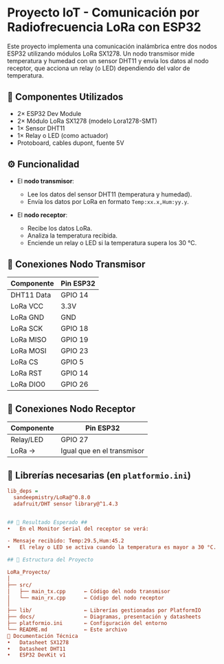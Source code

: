 # Proyecto IoT - Comunicación por Radiofrecuencia LoRa con ESP32

Este proyecto implementa una comunicación inalámbrica entre dos nodos ESP32 utilizando módulos LoRa SX1278. Un nodo transmisor mide temperatura y humedad con un sensor DHT11 y envía los datos al nodo receptor, que acciona un relay (o LED) dependiendo del valor de temperatura.

## 🔧 Componentes Utilizados

- 2× ESP32 Dev Module  
- 2× Módulo LoRa SX1278 (modelo Lora1278-SMT)  
- 1× Sensor DHT11  
- 1× Relay o LED (como actuador)  
- Protoboard, cables dupont, fuente 5V

## ⚙️ Funcionalidad

- El **nodo transmisor**:
  - Lee los datos del sensor DHT11 (temperatura y humedad).
  - Envía los datos por LoRa en formato `Temp:xx.x,Hum:yy.y`.

- El **nodo receptor**:
  - Recibe los datos LoRa.
  - Analiza la temperatura recibida.
  - Enciende un relay o LED si la temperatura supera los 30 °C.

## 🔌 Conexiones Nodo Transmisor

| Componente | Pin ESP32 |
|------------|-----------|
| DHT11 Data | GPIO 14   |
| LoRa VCC   | 3.3V      |
| LoRa GND   | GND       |
| LoRa SCK   | GPIO 18   |
| LoRa MISO  | GPIO 19   |
| LoRa MOSI  | GPIO 23   |
| LoRa CS    | GPIO 5    |
| LoRa RST   | GPIO 14   |
| LoRa DIO0  | GPIO 26   |

 ## 🔌 Conexiones Nodo Receptor

| Componente | Pin ESP32 |
|------------|-----------|
| Relay/LED  | GPIO 27   |
| LoRa →     | Igual que en el transmisor |

## 💾 Librerías necesarias (en `platformio.ini`)

```ini
lib_deps =
  sandeepmistry/LoRa@^0.8.0
  adafruit/DHT sensor library@^1.4.3


## 🧪 Resultado Esperado ##
•	En el Monitor Serial del receptor se verá:

- Mensaje recibido: Temp:29.5,Hum:45.2
•	El relay o LED se activa cuando la temperatura es mayor a 30 °C.

## 📁 Estructura del Proyecto

LoRa_Proyecto/
│
├── src/
│   ├── main_tx.cpp      ← Código del nodo transmisor
│   └── main_rx.cpp      ← Código del nodo receptor
│
├── lib/                 ← Librerías gestionadas por PlatformIO
├── docs/                ← Diagramas, presentación y datasheets
├── platformio.ini       ← Configuración del entorno
└── README.md            ← Este archivo
📎 Documentación Técnica
•	Datasheet SX1278
•	Datasheet DHT11
•	ESP32 DevKit v1

